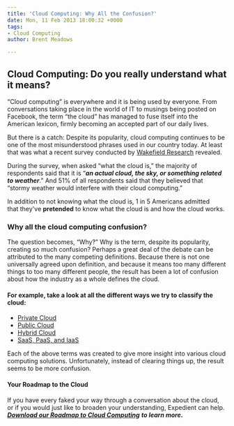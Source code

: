 ```yaml
---
title: 'Cloud Computing: Why All the Confusion?'
date: Mon, 11 Feb 2013 18:00:32 +0000
tags:
- Cloud Computing
author: Brent Meadows

---
```

## Cloud Computing: Do you really understand what it means?

“Cloud computing” is everywhere and it is being used by everyone. From conversations taking place in the world of IT to musings being posted on Facebook, the term “the cloud” has managed to fuse itself into the American lexicon, firmly becoming an accepted part of our daily lives.

But there is a catch: Despite its popularity, cloud computing continues to be one of the most misunderstood phrases used in our country today. At least that was what a recent survey conducted by [Wakefield Research](http://www.nbcnews.com/id/48832193/ns/technology_and_science-tech_and_gadgets/t/why-cloud-computing-hazy-many-americans/#.UQq_jr9EGnw) revealed.

During the survey, when asked “what the cloud is,” the majority of respondents said that it is “**_an actual cloud, the sky, or something related to weather_**.” And 51% of all respondents said that they believed that “stormy weather would interfere with their cloud computing.”

In addition to not knowing what the cloud is, 1 in 5 Americans admitted that they've **pretended** to know what the cloud is and how the cloud works.

### Why all the cloud computing confusion?

The question becomes, “Why?” Why is the term, despite its popularity, creating so much confusion? Perhaps a great deal of the debate can be attributed to the many competing definitions. Because there is not one universally agreed upon definition, and because it means too many different things to too many different people, the result has been a lot of confusion about how the industry as a whole defines the cloud.

#### For example, take a look at all the different ways we try to classify the cloud:

* [Private Cloud](https://www.expedient.com/cloud-computing/private-cloud-computing/ "Private")
* [Public Cloud](https://www.expedient.com/cloud-computing/public-cloud-computing/ "Public")
* [Hybrid Cloud](https://www.expedient.com/cloud-computing/hybrid-cloud-computing/ "Hybrid")
* [SaaS, PaaS, and IaaS](https://www.expedient.com/cloud-computing/infrastructure-as-a-services/ "Infrastructure as a Service")

Each of the above terms was created to give more insight into various cloud computing solutions. Unfortunately, instead of clearing things up, the result seems to be more confusion.

#### Your Roadmap to the Cloud

If you have every faked your way through a conversation about the cloud, or if you would just like to broaden your understanding, Expedient can help. [**_Download our Roadmap to Cloud Computing_**](http://bit.ly/OLatZD) **_to learn more._**